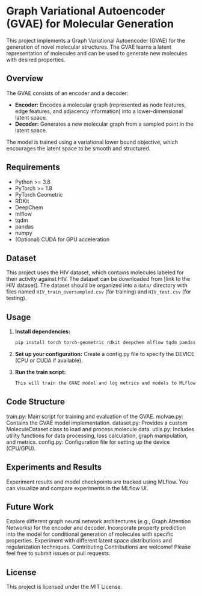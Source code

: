 # Graph Variational Autoencoder (GVAE) for Molecular Generation

This project implements a Graph Variational Autoencoder (GVAE) for the generation of novel molecular structures. The GVAE learns a latent representation of molecules and can be used to generate new molecules with desired properties. 

## Overview

The GVAE consists of an encoder and a decoder:

- **Encoder:**  Encodes a molecular graph (represented as node features, edge features, and adjacency information) into a lower-dimensional latent space.
- **Decoder:** Generates a new molecular graph from a sampled point in the latent space.

The model is trained using a variational lower bound objective, which encourages the latent space to be smooth and structured.

## Requirements

- Python >= 3.8
- PyTorch >= 1.8
- PyTorch Geometric
- RDKit
- DeepChem
- mlflow
- tqdm
- pandas
- numpy
- (Optional) CUDA for GPU acceleration

## Dataset

This project uses the HIV dataset, which contains molecules labeled for their activity against HIV. The dataset can be downloaded from [link to the HIV dataset]. The dataset should be organized into a `data/` directory with files named `HIV_train_oversampled.csv` (for training) and `HIV_test.csv` (for testing).

## Usage

1. **Install dependencies:**
   ```bash
   pip install torch torch-geometric rdkit deepchem mlflow tqdm pandas numpy

2. **Set up your configuration:**
   Create a config.py file to specify the DEVICE (CPU or CUDA if available).

3. **Run the train script:**
   ```bash
   This will train the GVAE model and log metrics and models to MLflow.


## Code Structure

train.py: Main script for training and evaluation of the GVAE.
molvae.py: Contains the GVAE model implementation.
dataset.py: Provides a custom MoleculeDataset class to load and process molecule data.
utils.py: Includes utility functions for data processing, loss calculation, graph manipulation, and metrics.
config.py: Configuration file for setting up the device (CPU/GPU).

## Experiments and Results
Experiment results and model checkpoints are tracked using MLflow.
You can visualize and compare experiments in the MLflow UI.

## Future Work
Explore different graph neural network architectures (e.g., Graph Attention Networks) for the encoder and decoder.
Incorporate property prediction into the model for conditional generation of molecules with specific properties.
Experiment with different latent space distributions and regularization techniques.
Contributing
Contributions are welcome! Please feel free to submit issues or pull requests.

## License
This project is licensed under the MIT License.